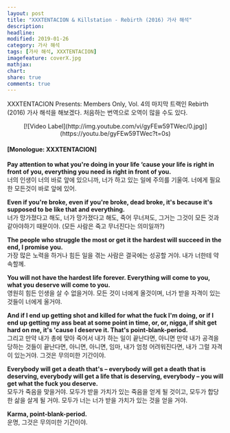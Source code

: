 ```yaml
---
layout: post
title: "XXXTENTACION & Killstation - Rebirth (2016) 가사 해석"
description: 
headline: 
modified: 2019-01-26
category: 가사 해석
tags: [가사 해석, XXXTENTACION]
imagefeature: coverX.jpg
mathjax: 
chart: 
share: true
comments: true
---
```


XXXTENTACION Presents: Members Only, Vol. 4의 마지막 트랙인 Rebirth (2016) 가사 해석을 해보겠다. 처음하는 번역으로 오역이 많을 수도 있다.

<div align="center">
[![Video Label](http://img.youtube.com/vi/gyFEw59TWec/0.jpg)](https://youtu.be/gyFEw59TWec?t=0s)
</div>

#### [Monologue: XXXTENTACION] 

**Pay attention to what you're doing in your life ‘cause your life is right in front of you, everything you need is right in front of you.**  
너의 인생이 너의 바로 앞에 있으니까, 너가 하고 있는 일에 주의를 기울여. 너에게 필요한 모든것이 바로 앞에 있어.

**Even if you're broke, even if you're broke, dead broke, it's because it's supposed to be like that and everything.**  
너가 망가졌다고 해도, 너가 망가졌다고 해도, 죽어 무너져도, 그거는 그것이 모든 것과 같아야하기 때문이야. (모든 사람은 죽고 무너진다는 의미일까?)

**The people who struggle the most or get it the hardest will succeed in the end, I promise you.**  
가장 많은 노력을 하거나 힘든 일을 겪는 사람은 결국에는 성공할 거야. 내가 너한테 약속할께. 

**You will not have the hardest life forever. Everything will come to you, what you deserve will come to you.**  
영원히 힘든 인생을 살 수 없을거야. 모든 것이 너에게 올것이며, 너가 받을 자격이 있는 것들이 너에게 올거야.

**And if I end up getting shot and killed for what the fuck I'm doing, or if I end up getting my ass beat at some point in time, or, or, nigga, if shit get hard on me, it's 'cause I deserve it. That's point-blank-period.**   
그리고 만약 내가 총에 맞아 죽어서 내가 하는 일이 끝난다면, 아니면 만약 내가 공격을 당하는 것들이 끝난다면, 아니면, 아니면, 임마, 내가 엄청 어려워진다면, 내가 그럴 자격이 있는거야. 그것은 무의미한 기간이야.

**Everybody will get a death that's – everybody will get a death that is deserving, everybody will get a life that is deserving, everybody – you will get what the fuck you deserve.**  
모두가 죽음을 맞을거야. 모두가 받을 가치가 있는 죽음을 얻게 될 것이고, 모두가 합당한 삶을 살게 될 거야. 모두가 너는 너가 받을 가치가 있는 것을 얻을 거야.

**Karma, point-blank-period.**  
운명, 그것은 무의미한 기간이야.
